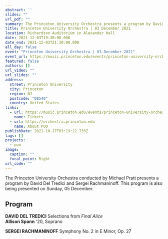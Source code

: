 ```yaml
---
abstract: ''
slides: ""
url_pdf: ""
summary: The Princeton University Orchestra presents a program by David Del Tredici and Sergei Rachmaninoff.
title: Princeton University Orchestra | 03 December 2021
location: Richardson Auditorium in Alexander Hall
date: 2021-12-03T19:30:00.000
date_end: 2021-12-03T21:30:00.000
all_day: false
event: "Princeton University Orchestra | 03 December 2021"
event_url: https://music.princeton.edu/events/princeton-university-orchestra-13
featured: false
authors: []
url_video: ""
url_slides: ""
address:
  street: Princeton University
  city: Princeton
  region: NJ
  postcode: "08540"
  country: United States
links:
  - url: https://music.princeton.edu/events/princeton-university-orchestra-13
    name: Tickets
  - url: https://orchestra.princeton.edu
    name: About PUO
publishDate: 2021-10-17T03:19:22.733Z
tags: []
projects:
  - puo
image:
  caption: ""
  focal_point: Right
url_code: ""
---
```

The Princeton University Orchestra conducted by Michael Pratt presents a program by David Del Tredici and Sergei Rachmaninoff. This program is also being presented on Sunday, 05 December.

## Program
**DAVID DEL TREDICI** Selections from *Final Alice* <br> **Allison Spann** '20, Soprano

**SERGEI RACHMANINOFF** Symphony No. 2 in E Minor, Op. 27
